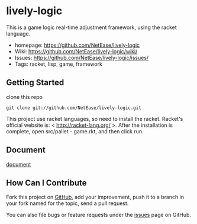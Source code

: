 lively-logic
============

This is a game logic real-time adjustment framework, using the racket language.
 * homepage: <https://github.com/NetEase/lively-logic>
 * Wiki: <https://github.com/NetEase/lively-logic/wiki/>
 * Issues: <https://github.com/NetEase/lively-logic/issues/>
 * Tags: racket, lisp, game, framework
 
Getting Started
---------------

clone this repo

    git clone git://github.com/NetEase/lively-logic.git

This project use racket languages, so need to install the racket. Racket's official website is: < http://racket-lang.org/ >. 
After the installation is complete, open src/pallet - game.rkt, and then click run.

Document
--------

[document](https://github.com/NetEase/lively-logic/blob/master/doc/doc.md)

How Can I Contribute
--------------------

Fork this project on [GitHub](https://github.com/NetEase/lively-logic), add your improvement, push it to a branch in your fork named for the topic, send a pull request.

You can also file bugs or feature requests under the [issues](https://github.com/NetEase/lively-logic/issues/) page on GitHub.